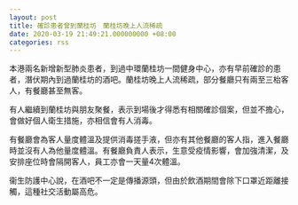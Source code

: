 ```yaml
---
layout: post
title: 確診患者曾到蘭桂坊　蘭桂坊晚上人流稀疏
date: 2020-03-19 21:49:21.000000000 +08:00
categories: rss
---
```


本港兩名新增新型肺炎患者，到過中環蘭桂坊一間健身中心，亦有早前確診的患者，潛伏期內到過蘭桂坊的酒吧。蘭桂坊晚上人流稀疏，部分餐廳只有兩至三枱客人，有餐廳甚至無客。

有人繼續到蘭桂坊與朋友聚餐，表示到場後才得悉有相關確診個案，但並不擔心，會做好個人衛生措施，亦相信會有人消毒。

有餐廳會為客人量度體溫及提供消毒搓手液，但亦有其他餐廳的客人指，進入餐廳時並沒有人為他量度體溫。有餐廳負責人表示，生意受疫情影響，會加強清潔，及安排座位時會隔開客人，員工亦會一天量4次體溫。

衞生防護中心說，在酒吧不一定是傳播源頭，但由於飲酒期間會除下口罩近距離接觸，這種社交活動屬高危。
